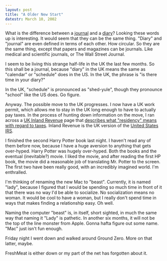```yaml
---
layout: post
title: "A Older New Start"
datestr: March 10, 2002
---
```


What is the difference between a <a href="http://www.dictionary.com/search?q=journal">journal</a>
and a <a href="http://www.dictionary.com/search?q=diary">diary</a>? Looking
these words up is interesting. It would seem that they can be the same thing.
"Diary" and "journal" are even defined in terms of each
other. How circular. So they are the same thing, except that papers and magazines
can be journals. Like medical and scientific journals, or The Wall Street Journal.

I seem to be living this strange half-life in the UK the last few months. So
this shall be a journal, because "diary" in the UK means the same
as "calendar" or "schedule" does in the US. In the UK, the
phrase is "is there time in your diary?"

In the UK, "schedule" is pronounced as "shed-yule", though
they pronounce "school" like the US does. Go figure.

Anyway. The possible move to the UK progresses. I now have a UK work permit,
which allows me to stay in the UK long enough to have to actually pay taxes.
In the process of hunting down information on the move, I ran across a <a href="http://www.inlandrevenue.gov.uk/">UK
Inland Revenue</a> page that <a href="http://www.inlandrevenue.gov.uk/pdfs/ir20.htm">describes
what "residency" means with regard to taxes</a>. Inland Revenue is
the UK version of the <a href="http://www.irs.gov/">United States IRS</a>.

I finished the second Harry Potter book last night. I haven't read any of them
before now, because I have a huge aversion to anything that gets over-hyped.
Harry Potter was hugely over-hyped. Both the books and the eventual (inevitable?)
movie. I liked the movie, and after reading the first HP book, the movie did
a reasonable job of translating Mr. Potter to the screen. The first two have
been really good, with an incredibly imagined world. I'm enthralled.

I'm thinking of renaming the new Mac to "beast". Currently, it is
named "lady", because I figured that I would be spending so much time
in front of it that there was no way I'd be able to socialize. No socialization
means no woman. It would be cool to have a woman, but I really don't spend time
in ways that makes finding a relationship easy. Oh well.

Naming the computer "beast" is, in itself, short sighted, in much
the same way that naming it "Lady" is pathetic. In another six months,
it will not be the top of the line monster from Apple. Gonna hafta figure out
some name. "Mac" just isn't fun enough.

Friday night I went down and walked around Ground Zero. More on that latter,
maybe.

FreshMeat is either down or my part of the net has forgotten about it.

